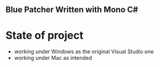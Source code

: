 ## Blue Patcher Written with Mono C#

# State of project

- working under Windows as the original Visual Studio one
- working under Mac as intended